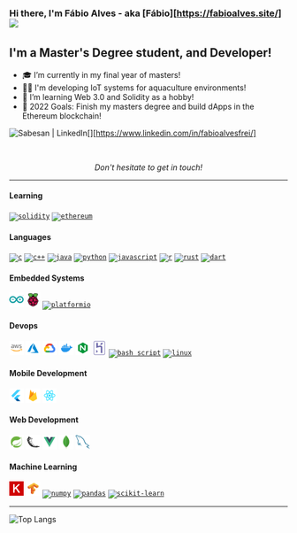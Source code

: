 ### Hi there, I'm Fábio Alves - aka [Fábio][https://fabioalves.site/] <img src="./Icons/Hi.gif" height="32" />

## I'm a Master's Degree student, and Developer!

- 🎓 I’m currently in my final year of masters!
- 👨‍💻 I'm developing IoT systems for aquaculture environments!
- 🌱 I’m learning Web 3.0 and Solidity as a hobby!
- 🎯 2022 Goals: Finish my masters degree and build dApps in the Ethereum blockchain!

[<img align="left" alt="Sabesan | LinkedIn" height="22px" src="./SocialLogo/LinkedIn.png" />][https://www.linkedin.com/in/fabioalvesfrei/]

<br />

<p align=center>
<em>Don't hesitate to get in touch!</em>
</p>

---
#### Learning
[<code><img src="https://cdn.icon-icons.com/icons2/2107/PNG/128/file_type_light_solidity_icon_130436.png" alt="solidity" width='26px'/></code>](https://docs.soliditylang.org/en/v0.8.11/)
[<code><img src="https://img.icons8.com/fluency/50/000000/ethereum.png" alt="ethereum" width='26px'/></code>](https://ethereum.org/en/)

#### Languages
[<code><img src="https://img.icons8.com/color/50/000000/c-programming.png" alt="c" width='26px'/></code>](https://en.wikipedia.org/wiki/C_(programming_language))
[<code><img src="https://img.icons8.com/color/48/000000/c-plus-plus-logo.png" alt="c++" width='26px'/></code>](https://en.wikipedia.org/wiki/C%2B%2B)
[<code><img src="https://img.icons8.com/color/50/000000/java-coffee-cup-logo--v1.png" alt="java" width='26px'/></code>](https://www.java.com/en/)
[<code><img src="https://img.icons8.com/color/50/000000/python--v1.png" alt="python" width='26px'/></code>](https://www.python.org/)
[<code><img src="https://img.icons8.com/color/50/000000/javascript--v1.png" alt="javascript" width='26px'/></code>](https://www.javascript.com/)
[<code><img src="https://img.icons8.com/external-becris-flat-becris/50/000000/external-r-data-science-becris-flat-becris.png" alt="r" width='26px'/></code>](https://www.r-project.org/)
[<code><img src="https://img.icons8.com/external-tal-revivo-shadow-tal-revivo/24/000000/external-rust-is-a-multi-paradigm-system-programming-language-logo-shadow-tal-revivo.png" alt="rust" width='26px'/></code>](https://www.rust-lang.org/)
[<code><img src="https://img.icons8.com/color/50/000000/dart.png" alt="dart" width='26px'/></code>](https://dart.dev/)

#### Embedded Systems
[<code><img src="https://raw.githubusercontent.com/fabioafreitas/fabioafreitas/main/svgs/arduino.svg" alt="arduino" width='26px'/></code>](https://www.arduino.cc/)
[<code><img src="https://raw.githubusercontent.com/fabioafreitas/fabioafreitas/main/svgs/raspberrypi.svg" alt="raspberrypi" width='26px'/></code>](https://www.raspberrypi.org/)
[<code><img src="https://cdn.icon-icons.com/icons2/2107/PNG/512/file_type_platformio_icon_130257.png" alt="platformio" width='26px'/></code>](https://platformio.org/)

#### Devops
[<code><img src="https://raw.githubusercontent.com/fabioafreitas/fabioafreitas/main/svgs/aws.svg" alt="aws" width='26px'/></code>](https://aws.amazon.com/)
[<code><img src="https://raw.githubusercontent.com/fabioafreitas/fabioafreitas/main/svgs/azure.svg" alt="azure" width='26px'/></code>](https://azure.microsoft.com/en-us/)
[<code><img src="https://raw.githubusercontent.com/fabioafreitas/fabioafreitas/main/svgs/google-cloud.svg" alt="google-cloud" width='26px'/></code>](https://cloud.google.com/)
[<code><img src="https://raw.githubusercontent.com/fabioafreitas/fabioafreitas/main/svgs/docker.svg" alt="docker" width='26px'/></code>](https://www.docker.com/)
[<code><img src="https://raw.githubusercontent.com/fabioafreitas/fabioafreitas/main/svgs/nginx.svg" alt="nginx" width='26px'/></code>](https://www.nginx.com/)
[<code><img src="https://raw.githubusercontent.com/fabioafreitas/fabioafreitas/main/svgs/heroku.svg" alt="heroku" width='26px'/></code>](https://www.heroku.com/)
[<code><img src="https://img.icons8.com/plasticine/50/000000/bash.png" alt="bash script" width='26px'/></code>](https://en.wikipedia.org/wiki/Bash_(Unix_shell))
[<code><img src="https://img.icons8.com/color/96/000000/linux.png" alt="linux" width='26px'/></code>](https://www.kernel.org/)

#### Mobile Development
[<code><img src="https://raw.githubusercontent.com/fabioafreitas/fabioafreitas/main/svgs/flutter.svg" alt="flutter" width='26px'/></code>](https://flutter.dev/)
[<code><img src="https://raw.githubusercontent.com/fabioafreitas/fabioafreitas/main/svgs/firebase.svg" alt="firebase" width='26px'/></code>](https://firebase.google.com/)
[<code><img src="https://raw.githubusercontent.com/fabioafreitas/fabioafreitas/main/svgs/react.svg" alt="react native" width='26px'/></code>](https://reactnative.dev/)

#### Web Development
[<code><img src="https://raw.githubusercontent.com/fabioafreitas/fabioafreitas/main/svgs/spring.svg" alt="spring" width='26px'/></code>](https://spring.io/projects/spring-boot)
[<code><img src="https://raw.githubusercontent.com/fabioafreitas/fabioafreitas/main/svgs/flask.svg" alt="flask" width='26px'/></code>](https://flask.palletsprojects.com/en/2.0.x/)
[<code><img src="https://raw.githubusercontent.com/fabioafreitas/fabioafreitas/main/svgs/vue.svg" alt="vue" width='26px'/></code>](https://vuejs.org/)
[<code><img src="https://raw.githubusercontent.com/fabioafreitas/fabioafreitas/main/svgs/mongodb.svg" alt="mongodb" width='26px'/></code>](https://www.mongodb.com/)
[<code><img src="https://raw.githubusercontent.com/fabioafreitas/fabioafreitas/main/svgs/mysql.svg" alt="mysql" width='26px'/></code>](https://www.mysql.com/)

#### Machine Learning
[<code><img src="https://raw.githubusercontent.com/fabioafreitas/fabioafreitas/main/svgs/keras.svg" alt="keras" width='26px'/></code>](https://keras.io/)
[<code><img src="https://raw.githubusercontent.com/fabioafreitas/fabioafreitas/main/svgs/tensorflow.svg" alt="tensorflow" width='26px'/></code>](https://tensorflow.org/)
[<code><img src="https://img.icons8.com/color/48/000000/numpy.png" alt="numpy" width='26px'/></code>](https://numpy.org/)
[<code><img src="https://pandas.pydata.org/static/img/pandas_secondary.svg" alt="pandas" width='26px'/></code>](https://pandas.pydata.org/)
[<code><img src="https://github.com/scikit-learn/scikit-learn/blob/main/doc/logos/scikit-learn-logo-notext.png?raw=true" alt="scikit-learn" width='26px'/></code>](https://scikit-learn.org/)

---
 
![Top Langs](https://github-readme-stats.vercel.app/api/top-langs/?username=fabioafreitas&theme=dark&langs_count=10&hide=html&layout=compact)
